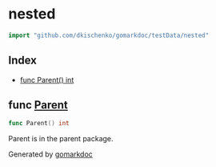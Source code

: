 <!-- Code generated by gomarkdoc. DO NOT EDIT -->

# nested

```go
import "github.com/dkischenko/gomarkdoc/testData/nested"
```

## Index

- [func Parent() int](<#Parent>)


<a name="Parent"></a>
## func [Parent](<https://github.com/dkischenko/gomarkdoc/blob/master/testData/nested/parent.go#L4>)

```go
func Parent() int
```

Parent is in the parent package.

Generated by [gomarkdoc](<https://github.com/dkischenko/gomarkdoc>)
